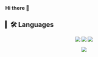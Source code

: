### Hi there 👋


## ▎🛠 Languages
<p align='center'>
  <img src="https://img.shields.io/badge/-A8B9CC?style=flat-square&logo=C&logoColor=white"/>
  <img src="https://img.shields.io/badge/JavaScript-F7DF1E?style=flat-square&logo=JavaScript&logoColor=white"/>
  <img src="https://img.shields.io/badge/React-black?style=flat-square&logo=React&logoColor=blue"/>
</p>

<p align='center'>
  <img src="http://mazassumnida.wtf/api/v2/generate_badge?boj=lokijoji2"/>
</p>



    

